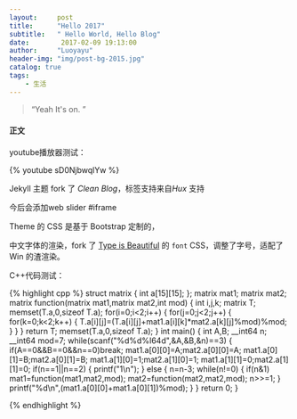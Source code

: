 ```yaml
---
layout:     post
title:      "Hello 2017"
subtitle:   " Hello World, Hello Blog"
date:        2017-02-09 19:13:00
author:     "Luoyayu"
header-img: "img/post-bg-2015.jpg"
catalog: true
tags:
    - 生活
---
```


> “Yeah It's on. ”

#### 正文
youtube播放器测试：

{% youtube sD0NjbwqlYw %}

Jekyll 主题 fork 了 *Clean Blog*，标签支持来自*Hux* 支持

今后会添加web slider #iframe

Theme 的 CSS 是基于 Bootstrap 定制的，

中文字体的渲染，fork 了 [Type is Beautiful](http://www.typeisbeautiful.com/) 的 `font` CSS，调整了字号，适配了 Win 的渣渲染。

C++代码测试：

{% highlight cpp %}
struct matrix
{
    int a[15][15];
};
matrix mat1;
matrix mat2;
matrix function(matrix mat1,matrix mat2,int mod)
{
    int i,j,k;
    matrix T;
    memset(T.a,0,sizeof T.a);
    for(i=0;i<2;i++)
    {
        for(j=0;j<2;j++)
        {
            for(k=0;k<2;k++)
            {
                T.a[i][j]=(T.a[i][j]+mat1.a[i][k]*mat2.a[k][j]%mod)%mod;
            }
        }
    }
    return T;
    memset(T.a,0,sizeof T.a);
}
int main()
{
      int A,B;
    __int64 n;
    __int64 mod=7;
      while(scanf("%d%d%I64d",&A,&B,&n)==3)
      {
          if(A==0&&B==0&&n==0)break;
          mat1.a[0][0]=A;mat2.a[0][0]=A;
          mat1.a[0][1]=B;mat2.a[0][1]=B;
          mat1.a[1][0]=1;mat2.a[1][0]=1;
          mat1.a[1][1]=0;mat2.a[1][1]=0;
          if(n==1||n==2)
          {
              printf("1\n");
          }
          else
          {
              n=n-3;
              while(n!=0)
              {
                  if(n&1)
                  mat1=function(mat1,mat2,mod);
                  mat2=function(mat2,mat2,mod);
                  n>>=1;
              }
              printf("%d\n",(mat1.a[0][0]+mat1.a[0][1])%mod);
          }
      }
return 0;
}

{% endhighlight %}


